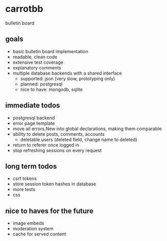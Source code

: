 # carrotbb
bulletin board

## goals
- basic bulletin board implementation
- readable, clean code
- extensive test coverage
- explanatory comments
- multiple database backends with a shared interface
    - supported: json (very slow, prototyping only)
    - planned: postgresql
    - nice to have: mongodb, sqlite

## immediate todos
- postgresql backend
- error page template
- move all errors.New into global declarations, making them comparable
- ability to delete posts, comments, accounts
    - deletable users (deleted field, change name to deleted)
- return to referer once logged in
- stop refreshing sessions on every request

## long term todos
- csrf tokens
- store session token hashes in database
- more tests
- css

## nice to haves for the future
- image embeds
- moderation system
- cache for served content
